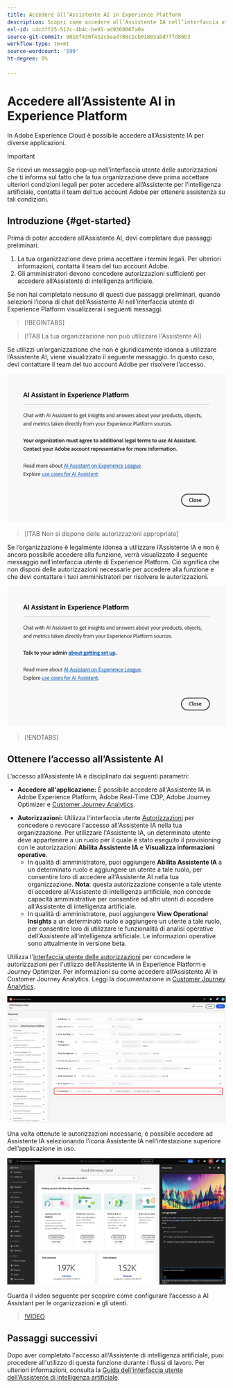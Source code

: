 ```yaml
---
title: Accedere all’Assistente AI in Experience Platform
description: Scopri come accedere all’Assistente IA nell’interfaccia utente di Experience Cloud.
exl-id: c4cdff25-512c-4b4c-be91-ad9360067a0a
source-git-commit: 9010f430f432c5ead708c1cb01803abd7ffd86b3
workflow-type: tm+mt
source-wordcount: '599'
ht-degree: 0%

---
```


# Accedere all’Assistente AI in Experience Platform

In Adobe Experience Cloud è possibile accedere all’Assistente IA per diverse applicazioni.

>[!IMPORTANT]
>
>Se ricevi un messaggio pop-up nell’interfaccia utente delle autorizzazioni che ti informa sul fatto che la tua organizzazione deve prima accettare ulteriori condizioni legali per poter accedere all’Assistente per l’intelligenza artificiale, contatta il team del tuo account Adobe per ottenere assistenza su tali condizioni.

## Introduzione {#get-started}

Prima di poter accedere all’Assistente AI, devi completare due passaggi preliminari.

1. La tua organizzazione deve prima accettare i termini legali. Per ulteriori informazioni, contatta il team del tuo account Adobe.
2. Gli amministratori devono concedere autorizzazioni sufficienti per accedere all’Assistente di intelligenza artificiale.

Se non hai completato nessuno di questi due passaggi preliminari, quando selezioni l’icona di chat dell’Assistente AI nell’interfaccia utente di Experience Platform visualizzerai i seguenti messaggi.

>[!BEGINTABS]

>[!TAB La tua organizzazione non può utilizzare l&#39;Assistente AI]

Se utilizzi un’organizzazione che non è giuridicamente idonea a utilizzare l’Assistente AI, viene visualizzato il seguente messaggio. In questo caso, devi contattare il team del tuo account Adobe per risolvere l’accesso.

![Messaggio popup visualizzato nell&#39;interfaccia utente di Experience Platform se l&#39;organizzazione non può utilizzare l&#39;Assistente IA.](./images/access/modal-one.png)

>[!TAB Non si dispone delle autorizzazioni appropriate]

Se l’organizzazione è legalmente idonea a utilizzare l’Assistente IA e non è ancora possibile accedere alla funzione, verrà visualizzato il seguente messaggio nell’interfaccia utente di Experience Platform. Ciò significa che non disponi delle autorizzazioni necessarie per accedere alla funzione e che devi contattare i tuoi amministratori per risolvere le autorizzazioni.

![Messaggio popup visualizzato nell&#39;interfaccia utente di Experience Platform se non si dispone delle autorizzazioni necessarie per l&#39;Assistente IA.](./images/access/modal-two.png)

>[!ENDTABS]

## Ottenere l’accesso all’Assistente AI

L’accesso all’Assistente IA è disciplinato dai seguenti parametri:

* **Accedere all&#39;applicazione:** È possibile accedere all&#39;Assistente IA in Adobe Experience Platform, Adobe Real-Time CDP, Adobe Journey Optimizer e [Customer Journey Analytics](https://experienceleague.adobe.com/en/docs/analytics-platform/using/ai-assistant).
<!-- * **Contractual access:** Your company must agree to certain [!DNL GenAI]-related legal terms before your organization can use AI Assistant. Contact your organization's administrator or your Adobe Account Team if you are not able to access AI Assistant.  -->
* **Autorizzazioni:** Utilizza l&#39;interfaccia utente [Autorizzazioni](../access-control/abac/ui/permissions.md) per concedere o revocare l&#39;accesso all&#39;Assistente IA nella tua organizzazione. Per utilizzare l&#39;Assistente IA, un determinato utente deve appartenere a un ruolo per il quale è stato eseguito il provisioning con le autorizzazioni **Abilita Assistente IA** e **Visualizza informazioni operative**.
   * In qualità di amministratore, puoi aggiungere **Abilita Assistente IA** a un determinato ruolo e aggiungere un utente a tale ruolo, per consentire loro di accedere all&#39;Assistente AI nella tua organizzazione. **Nota**: questa autorizzazione consente a tale utente di accedere all&#39;Assistente di intelligenza artificiale, non concede capacità amministrative per consentire ad altri utenti di accedere all&#39;Assistente di intelligenza artificiale.
   * In qualità di amministratore, puoi aggiungere **View Operational Insights** a un determinato ruolo e aggiungere un utente a tale ruolo, per consentire loro di utilizzare le funzionalità di analisi operative dell&#39;Assistente all&#39;intelligenza artificiale. Le informazioni operative sono attualmente in versione beta.

Utilizza l&#39;[interfaccia utente delle autorizzazioni](../access-control/abac/ui/roles.md) per concedere le autorizzazioni per l&#39;utilizzo dell&#39;Assistente IA in Experience Platform e Journey Optimizer. Per informazioni su come accedere all’Assistente AI in Customer Journey Analytics. Leggi la documentazione in [Customer Journey Analytics](https://experienceleague.adobe.com/en/docs/analytics-platform/using/ai-assistant).

![Pagina dell&#39;interfaccia utente delle autorizzazioni con le autorizzazioni Abilita Assistente AI e Visualizza informazioni operative incluse in un determinato ruolo.](./images/access/access-permissions.png)

Una volta ottenute le autorizzazioni necessarie, è possibile accedere ad Assistente IA selezionando l’icona Assistente IA nell’intestazione superiore dell’applicazione in uso.

![Assistente AI con esperienza utente iniziale.](./images/access/access-home.png)

Guarda il video seguente per scoprire come configurare l’accesso a AI Assistant per le organizzazioni e gli utenti.

>[!VIDEO](https://video.tv.adobe.com/v/3436470/?learn=on)

## Passaggi successivi

Dopo aver completato l&#39;accesso all&#39;Assistente di intelligenza artificiale, puoi procedere all&#39;utilizzo di questa funzione durante i flussi di lavoro. Per ulteriori informazioni, consulta la [Guida dell&#39;interfaccia utente dell&#39;Assistente di intelligenza artificiale](./ui-guide.md).
